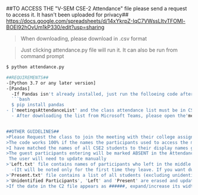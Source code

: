 ##TO ACCESS THE "V-SEM CSE-2 Attendance" file please send a request to access it. It hasn't been uploaded for privacy##
https://docs.google.com/spreadsheets/d/14xYkrpZ-IqC7VWssLItvTFOMl-BOEI92hOvUm1kP330/edit?usp=sharing
> When downloading, please download in .csv format

>Just clicking attendance.py file will run it. It can also be run from command prompt
```bash
$ python attendance.py

##REQUIREMENTS## 
-[Python 3.7 or any later version]
-[Pandas]
  -If Pandas isn't already installed, just run the folloeing code after installing Python
  ```bash
  $ pip install pandas
- ['meetingsAttendanceList' and the class attendance list must be in CSV Format
  - After downloading the list from Microsoft Teams, please open the'meetingsAttendanceList' file and save as CSV. Otherwise, the code will not work.


##OTHER GUIDELINES##
>Please Request the class to join the meeting with their college assigned email IDs or to join with the same display name.
>The code works 100% if the names the participants used to access the meeting matches their name in "V-SEM CSE-2 Attendance" file.
>I have matched the names of all CSE2 students to their display names given by the college admin, i.e., ugsXXXXX_cse.XXXXX@cbit.org.in in the spreadsheet
>The guest participants entering will be marked ABSENT in the Attendance Register. But, the list of all these participants can be found in 'Unidentified Participants.txt'.
 The user will need to update manually
>'Left.txt' file contains names of participants who left in the middle of the meet with the timestamp. 
  -(It will be noted only for the first time they leave. If you want duplicates as well, refer to the code and read the comments)
>'Present.txt' file contains a list of all students (excluding unidentified users) Present today
>'Unidentified Participants', 'Left' and 'Present' are erased and updated everytime attendance.py is run
>If the date in the C2 file appears as ######, expand/increase its width to see the date
